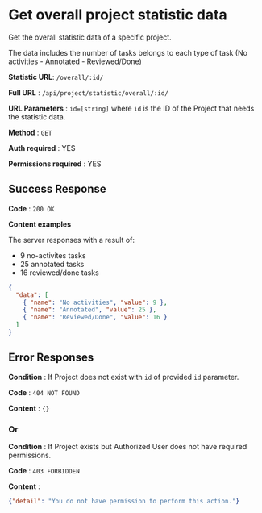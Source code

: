 # Get overall project statistic data

Get the overall statistic data of a specific project.

The data includes the number of tasks belongs to each type of task (No activities - Annotated - Reviewed/Done)

**Statistic URL**: `/overall/:id/`

**Full URL** : `/api/project/statistic/overall/:id/`

**URL Parameters** : `id=[string]` where `id` is the ID of the Project that needs the statistic data.

**Method** : `GET`

**Auth required** : YES

**Permissions required** : YES

## Success Response

**Code** : `200 OK`

**Content examples**

The server responses with a result of:
* 9 no-activites tasks 
* 25 annotated tasks
* 16 reviewed/done tasks

```json
{
  "data": [
    { "name": "No activities", "value": 9 },
    { "name": "Annotated", "value": 25 },
    { "name": "Reviewed/Done", "value": 16 }
  ]
}
```

## Error Responses

**Condition** : If Project does not exist with `id` of provided `id` parameter.

**Code** : `404 NOT FOUND`

**Content** : `{}`

### Or

**Condition** : If Project exists but Authorized User does not have required
permissions.

**Code** : `403 FORBIDDEN`

**Content** :

```json
{"detail": "You do not have permission to perform this action."}
```
